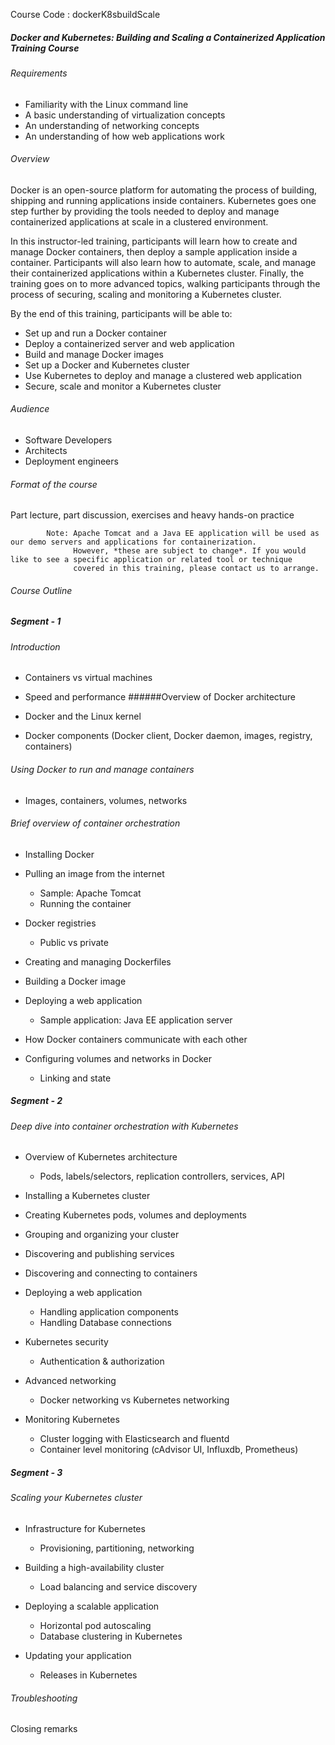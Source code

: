 Course Code : dockerK8sbuildScale

##### Docker and Kubernetes: Building and Scaling a Containerized Application Training Course

###### Requirements
*   Familiarity with the Linux command line
*   A basic understanding of virtualization concepts
*   An understanding of networking concepts
*   An understanding of how web applications work

###### Overview

Docker is an open-source platform for automating the process of building, shipping and running applications inside containers. Kubernetes goes one step further by providing the tools needed to deploy and manage containerized applications at scale in a clustered environment.


In this instructor-led training, participants will learn how to create and manage Docker containers, then deploy a sample application inside a container. Participants will also learn how to automate, scale, and manage their containerized applications within a Kubernetes cluster. Finally, the training goes on to more advanced topics, walking participants through the process of securing, scaling and monitoring a Kubernetes cluster.

By the end of this training, participants will be able to:

*   Set up and run a Docker container
*   Deploy a containerized server and web application
*   Build and manage Docker images
*   Set up a Docker and Kubernetes cluster
*   Use Kubernetes to deploy and manage a clustered web application
*   Secure, scale and monitor a Kubernetes cluster

###### Audience

*   Software Developers
*   Architects
*   Deployment engineers

###### Format of the course

Part lecture, part discussion, exercises and heavy hands-on practice

            Note: Apache Tomcat and a Java EE application will be used as our demo servers and applications for containerization. 
                  However, *these are subject to change*. If you would like to see a specific application or related tool or technique
                  covered in this training, please contact us to arrange.



###### Course Outline
##### Segment - 1 

###### Introduction

*   Containers vs virtual machines
*   Speed and performance
######Overview of Docker architecture

*   Docker and the Linux kernel
*   Docker components (Docker client, Docker daemon, images, registry, containers)

###### Using Docker to run and manage containers

*   Images, containers, volumes, networks
###### Brief overview of container orchestration

*   Installing Docker

*   Pulling an image from the internet

    *   Sample: Apache Tomcat
    *   Running the container

*   Docker registries

    *   Public vs private
*   Creating and managing Dockerfiles

*   Building a Docker image

*   Deploying a web application

       *    Sample application: Java EE application server
*   How Docker containers communicate with each other

*   Configuring volumes and networks in Docker

       *    Linking and state
       

##### Segment - 2

###### Deep dive into container orchestration with Kubernetes

*   Overview of Kubernetes architecture

    *   Pods, labels/selectors, replication controllers, services, API
*   Installing a Kubernetes cluster

*   Creating Kubernetes pods, volumes and deployments

*   Grouping and organizing your cluster

*   Discovering and publishing services

*   Discovering and connecting to containers

*   Deploying a web application

    *   Handling application components
    *   Handling Database connections
*   Kubernetes security

    *   Authentication & authorization
*   Advanced networking

    *   Docker networking vs Kubernetes networking
*   Monitoring Kubernetes

    *   Cluster logging with Elasticsearch and fluentd
    *   Container level monitoring (cAdvisor UI, Influxdb, Prometheus)

##### Segment - 3 

###### Scaling your Kubernetes cluster

*   Infrastructure for Kubernetes

    *   Provisioning, partitioning, networking
*   Building a high-availability cluster
    *   Load balancing and service discovery
*   Deploying a scalable application

    *   Horizontal pod autoscaling
    *   Database clustering in Kubernetes
*   Updating your application

    *   Releases in Kubernetes

###### Troubleshooting

Closing remarks